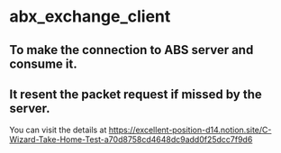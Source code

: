 # abx_exchange_client

## To make the connection to ABS server and consume it.
## It resent the packet request if missed by the server.

You can visit the details at https://excellent-position-d14.notion.site/C-Wizard-Take-Home-Test-a70d8758cd4648dc9add0f25dcc7f9d6
